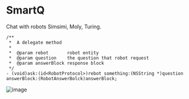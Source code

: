 # SmartQ
Chat with robots Simsimi, Moly, Turing. 
```
/**
 *  A delegate method
 *
 *  @param rebot       robot entity
 *  @param question    the question that robot request
 *  @param answerBlock response block
 */
- (void)ask:(id<RobotProtocol>)rebot something:(NSString *)question answerBlock:(RobotAnswerBolck)answerBlock;
```
![image](https://github.com/liuwin7/SmartQ/screen001.png)
